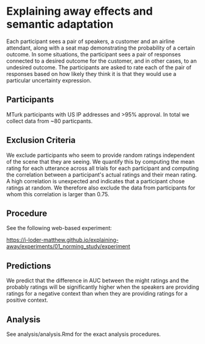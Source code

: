 # Explaining away effects and semantic adaptation

Each participant sees a pair of speakers, a customer and an airline attendant, along with a seat map demonstrating the probability of a certain outcome. In some situations, the participant sees a pair of responses connected to a desired outcome for the customer, and in other cases, to an undesired outcome. The participants are asked to rate each of the pair of responses based on how likely they think it is that they would use a particular uncertainty expression.

## Participants

MTurk participants with US IP addresses and >95% approval. In total we collect data from ~80 particpants.

## Exclusion Criteria

We exclude participants who seem to provide random ratings independent of the scene that they are seeing. We quantify this by computing the mean rating for each utterance across all trials for each participant and computing the correlation between a participant's actual ratings and their mean rating. A high correlation is unexpected and indicates that a participant chose ratings at random. We therefore also exclude the data from participants for whom this correlation is larger than 0.75.


## Procedure

See the following web-based experiment:

https://i-loder-matthew.github.io/explaining-away/experiments/01_norming_study/experiment


## Predictions

We predict that the difference in AUC between the might ratings and the probably ratings will be significantly higher when the speakers are providing ratings for a negative context than when they are providing ratings for a positive context.  

## Analysis

See analysis/analysis.Rmd for the exact analysis procedures.
